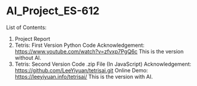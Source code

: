 # AI_Project_ES-612

List of Contents:
1) Project Report
2) Tetris: First Version Python Code
   Acknowledgement: https://www.youtube.com/watch?v=zfvxp7PgQ6c
   This is the version without AI.
3) Tetris: Second Version Code .zip File (In JavaScript)
   Acknowledgement: https://github.com/LeeYiyuan/tetrisai.git
   Online Demo: https://leeyiyuan.info/tetrisai/
   This is the version with AI.
